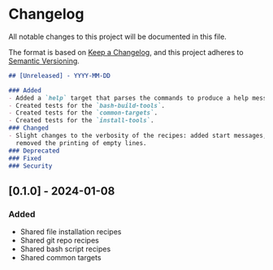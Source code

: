 # Changelog

All notable changes to this project will be documented in this file.

The format is based on [Keep a Changelog](https://keepachangelog.com/en/1.0.0/),
and this project adheres to [Semantic Versioning](https://semver.org/spec/v2.0.0.html).

```markdown
## [Unreleased] - YYYY-MM-DD

### Added
- Added a `help` target that parses the commands to produce a help message.
- Created tests for the `bash-build-tools`.
- Created tests for the `common-targets`.
- Created tests for the `install-tools`.
### Changed
- Slight changes to the verbosity of the recipes: added start messages, finish messages, and
  removed the printing of empty lines.
### Deprecated
### Fixed
### Security
```

## [0.1.0] - 2024-01-08

### Added
- Shared file installation recipes
- Shared git repo recipes
- Shared bash script recipes
- Shared common targets
